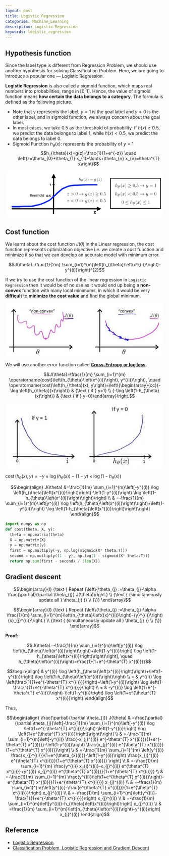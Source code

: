 ```yaml
---
layout: post
title: Logistic Regression
categories: Machine_Learning
description: Logistic Regression
keywords: logistic_regression
---
```



## Hypothesis function

Since the label type is different from Regression Problem, we should use another hypothesis for solving Classification Problem. Here, we are going to introduce a popular one — Logistic Regression.

**Logistic Regression** is also called a sigmoid function, which maps real numbers into probabilities, range in $[0, 1]$. Hence, the value of sigmoid function means **how certain the data belongs to a category**. The formula is defined as the following picture.

* Note that y represents the label, $y=1$ is the goal label and $y=0$ is the other label, and in sigmoid function, we always concern about the goal label.
* In most cases, we take 0.5 as the threshold of probability. If $h(x) \geq 0.5$, we predict the data belongs to label 1, while $h(x) < 0.5$, we predict the data belongs to label 0.
* Sigmoid Function $h_{\theta}(x)$: represents the probability of $y=1$
$$h_{\theta}(x)=g(z)=\frac{1}{1+e^{-z}} \quad \left(z=\theta_{0}+\theta_{1} x_{1}+\ldots+\theta_{n} x_{n}=\theta^{T} x\right)$$

![](/images/posts/ml/sigmoid-function.jpg)

## Cost function

We learnt about the cost function $J(θ)$ in the Linear regression, the cost function represents optimization objective i.e. we create a cost function and minimize it so that we can develop an accurate model with minimum error.

$$J(\theta)=\frac{1}{2m} \sum_{i=1}^{m}\left(h_{\theta}\left(x^{(i)}\right)-y^{(i)}\right)^{2}$$

If we try to use the cost function of the linear regression in `Logistic Regression` then it would be of no use as it would end up being a **non-convex** function with many local minimums, in which it would be very **difficult** to **minimize the cost value** and find the global minimum.

![](/images/posts/ml/non-convex.jpg)

We will use another error function called [**Cross-Entropy or log loss**](http://neuralnetworksanddeeplearning.com/chap3.html#the_cross-entropy_cost_function).

$$J(\theta)=\frac{1}{m} \sum_{i=1}^{m} \operatorname{cost}\left(h_{\theta}\left(x^{(i)}\right), y^{(i)}\right), \quad \operatorname{cost}\left(h_{\theta}(x), y\right)=\left\{\begin{array}{cc}{-\log \left(h_{\theta}(x)\right)} & {\text { if } y=1} \\ {-\log \left(1-h_{\theta}(x)\right)} & {\text { if } y=0}\end{array}\right.$$

![](/images/posts/ml/cross-entropy.jpg)

$\operatorname{cost}\left(h_{\theta}(x), y\right)=-y \times \log \left(h_{\theta}(x)\right)-(1-y) \times \log \left(1-h_{\theta}(x)\right)$

$$\begin{align}
J(\theta) &=\frac{1}{m} \sum_{i=1}^{m}\left[-y^{(i)} \log \left(h_{\theta}\left(x^{(i)}\right)\right)-\left(1-y^{(i)}\right) \log \left(1-h_{\theta}\left(x^{(i)}\right)\right)\right] \\
& =-\frac{1}{m} \sum_{i=1}^{m}\left[y^{(i)} \log \left(h_{\theta}\left(x^{(i)}\right)\right)+\left(1-y^{(i)}\right) \log \left(1-h_{\theta}\left(x^{(i)}\right)\right)\right] 
\end{align}$$

```python
import numpy as np
def cost(theta, X, y):
  theta = np.matrix(theta)
  X = np.matrix(X)
  y = np.matrix(y)
  first = np.multiply(-y, np.log(sigmoid(X* theta.T)))
  second = np.multiply((1 - y), np.log(1 - sigmoid(X* theta.T)))
  return np.sum(first - second) / (len(X))
```

## Gradient descent

$$\begin{array}{l}
{\text { Repeat }\left\{\theta_{j} :=\theta_{j}-\alpha \frac{\partial}{\partial \theta_{j}} J(\theta)\right.} \\ 
{\text { (simultaneously update all } \theta_{j} )} \\ 
{\}}
\end{array}$$

$$\begin{array}{l}
{\text { Repeat }\left\{\theta_{j} :=\theta_{j}-\alpha \frac{1}{m} \sum_{i=1}^{m}\left(h_{\theta}\left({x}^{(i)}\right)-{y}^{(i)}\right) {x}_{j}^{(i)}\right.} \\ 
{\text { (simultaneously update all } \theta_{j} )} \\ 
{\}}
\end{array}$$

**Proof:**

$$J(\theta)=-\frac{1}{m} \sum_{i=1}^{m}\left[y^{(i)} \log \left(h_{\theta}\left(x^{(i)}\right)\right)+\left(1-y^{(i)}\right) \log \left(1-h_{\theta}\left(x^{(i)}\right)\right)\right], \quad h_{\theta}\left(x^{(i)}\right)=\frac{1}{1+e^{-\theta^{T} x^{(i)}}}$$

$$\begin{align} 
& y^{(i)} \log \left(h_{\theta}\left(x^{(i)}\right)\right)+\left(1-y^{(i)}\right) \log \left(1-h_{\theta}\left(x^{(i)}\right)\right) \\
= & y^{(i)} \log \left(\frac{1}{1+e^{-\theta^{T} x^{(i)}}}\right)+\left(1-y^{(i)}\right) \log \left(1-\frac{1}{1+e^{-\theta^{T} x^{(i)}}}\right) \\
= & -y^{(i)} \log \left(1+e^{-\theta^{T} x^{(i)}}\right)-\left(1-y^{(i)}\right) \log \left(1+e^{\theta^{T} x^{(i)}}\right)
\end{align}$$

Thus,

$$\begin{align} 
\frac{\partial}{\partial \theta_{j}} J(\theta) & =\frac{\partial}{\partial \theta_{j}}\left[-\frac{1}{m} \sum_{i=1}^{m}\left[-y^{(i)} \log \left(1+e^{-\theta^{T} x^{(i)}}\right)-\left(1-y^{(i)}\right) \log \left(1+e^{\theta^{T} x^{(i)}}\right)\right]\right] \\
& =-\frac{1}{m} \sum_{i=1}^{m}\left[-y^{(i)} \frac{-x_{j}^{(i)} e^{-\theta^{T} x^{(i)}}}{1+e^{-\theta^{T} x^{(i)}}}-\left(1-y^{(i)}\right) \frac{x_{j}^{(i)} e^{\theta^{T} x^{(i)}}}{1+e^{\theta^{T} x^{(i)}}}\right] \\
& =-\frac{1}{m} \sum_{i=1}^{m} \left[y^{(i)} \frac{x_{j}^{(i)}}{1+e^{\theta_{x}(i)}}-\left(1-y^{(i)}\right) \frac{x_{j}^{(i)} e^{\theta^{T} x^{(i)}}}{1+e^{\theta^{T} x^{(i)}}} \right] \\
& =-\frac{1}{m} \sum_{i=1}^{m} \frac{y^{(i)} x_{j}^{(i)}-x_{j}^{(i)} e^{\theta^{T} x^{(i)}}+y^{(i)} x_{j}^{(i)} e^{\theta^{T} x^{(i)}}}{1+e^{\theta^{T} x^{(i)}}} \\
& =-\frac{1}{m} \sum_{i=1}^{m} \frac{y^{(i)}\left(1+e^{\theta^{T} x^{(i)}}\right)-e^{\theta^{T} x^{(i)}}}{1+e^{\theta^{T} x^{(i)}}} x_{j}^{(i)} \\
& =-\frac{1}{m} \sum_{i=1}^{m}\left(y^{(i)}-\frac{e^{\theta^{T} x^{(i)}}}{1+e^{\theta^{T} x^{(i)}}}\right) x_{j}^{(i)} \\
& =-\frac{1}{m} \sum_{i=1}^{m}\left(y^{(i)}-\frac{1}{1+e^{-\theta^{T} x^{(i)}}}\right) x_{j}^{(i)} \\
& =-\frac{1}{m} \sum_{i=1}^{m}\left[y^{(i)}-h_{\theta}\left(x^{(i)}\right)\right] x_{j}^{(i)} \\
& =\frac{1}{m} \sum_{i=1}^{m}\left[h_{\theta}\left(x^{(i)}\right)-y^{(i)}\right] x_{j}^{(i)}
\end{align}$$

## Reference

* [Logistic Regression][1]
* [Classification Problem, Logistic Regression and Gradient Descent][2]

[1]: https://medium.com/@k_dasaprakash/logistic-regression-5b371cc0824f
[2]: https://medium.com/@qempsil0914/courseras-machine-learning-notes-week3-classification-problem-logistic-regression-and-d5792753f8d6

